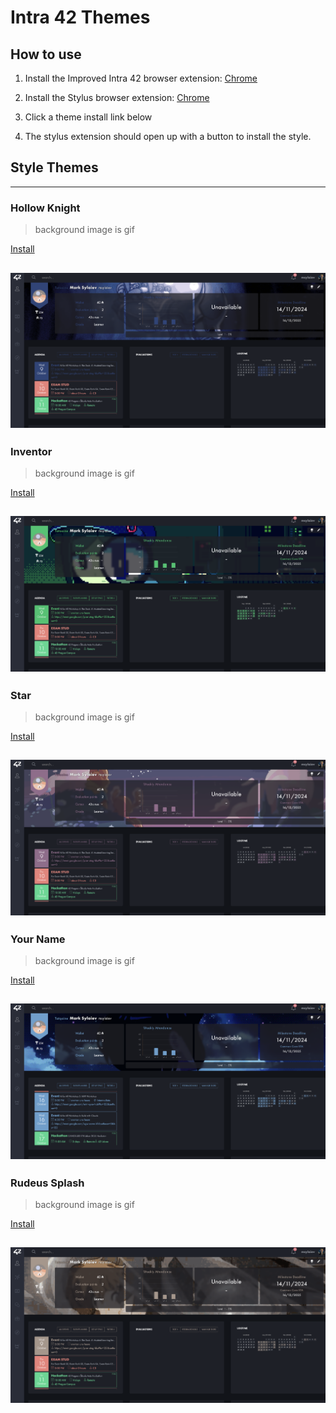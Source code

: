 # Intra 42 Themes

## How to use

1. Install the Improved Intra 42 browser extension: [Chrome](https://chromewebstore.google.com/detail/improved-intra-42/hmflgigeigiejaogcgamkecmlibcpdgo?hl=en-GB&utm_source=ext_sidebar)

2. Install the Stylus browser extension: [Chrome](https://chrome.google.com/webstore/detail/stylus/clngdbkpkpeebahjckkjfobafhncgmne?hl=en)

3. Click a theme install link below

4. The stylus extension should open up with a button to install the style.


## Style Themes

---
### Hollow Knight

> background image is gif

[Install](https://github.com/theMark001/intra42-themes/raw/refs/heads/main/hollow_knight.user.css)

![Hollow Knight](imgs/hollow-knight.png)
---
### Inventor

> background image is gif

[Install](https://github.com/theMark001/intra42-themes/raw/refs/heads/main/inventor.user.css)

![Inventor](imgs/inventor.png)
---
### Star

> background image is gif

[Install](https://github.com/theMark001/intra42-themes/raw/refs/heads/main/star.user.css)

![Star](imgs/star.png)
---
### Your Name

> background image is gif

[Install](https://github.com/theMark001/intra42-themes/raw/refs/heads/main/your_name.user.css)

![Your Name](imgs/your-name.png)
---
### Rudeus Splash

> background image is gif

[Install](https://github.com/theMark001/intra42-themes/raw/refs/heads/main/rudeus_splash.user.css)

![Rudeus Splash](imgs/rudeus-splash.png)
---